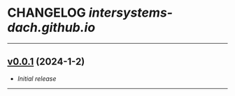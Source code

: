 # CHANGELOG *intersystems-dach.github.io*

---

## [v0.0.1](https://github.com/phil1436/intersystems-dach.github.io/tree/0.0.1) (2024-1-2)

* *Initial release*

---

